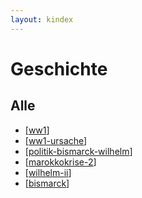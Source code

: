 ```yaml
---
layout: kindex
---
```


# Geschichte
## Alle 
- [[ww1]]
- [[ww1-ursache]]
- [[politik-bismarck-wilhelm]]
- [[marokkokrise-2]]
- [[wilhelm-ii]]
- [[bismarck]]

[//begin]: # "Autogenerated link references for markdown compatibility"
[ww1]: notes/ww1.md "1. Weltkrieg"
[ww1-ursache]: notes/ww1-ursache.md "Gründe für den ersten Weltkrieg"
[politik-bismarck-wilhelm]: notes/politik-bismarck-wilhelm.md "Außenpolitische Wende"
[marokkokrise-2]: notes/marokkokrise-2.md "Die zweite Marokkokrise"
[wilhelm-ii]: notes/wilhelm-ii.md "Friedrich Wilhelm II"
[bismarck]: notes/bismarck.md "Otto von Bismarck"
[//end]: # "Autogenerated link references"